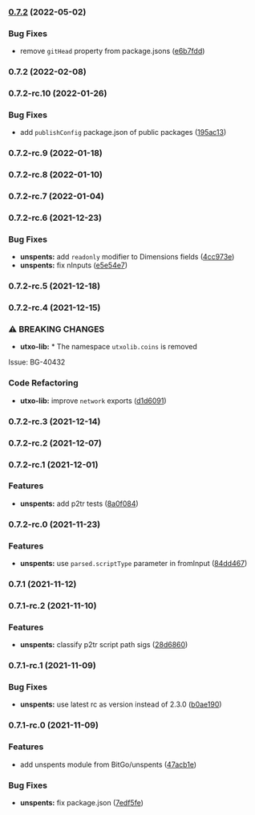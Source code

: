 ### [0.7.2](https://github.com/BitGo/BitGoJS/compare/@bitgo/unspents@0.7.2...@bitgo/unspents@0.7.2) (2022-05-02)


### Bug Fixes

* remove `gitHead` property from package.jsons ([e6b7fdd](https://github.com/BitGo/BitGoJS/commit/e6b7fdd4e4e16c4a07a9a7ad39cc70f08854486e))

### 0.7.2 (2022-02-08)

### 0.7.2-rc.10 (2022-01-26)


### Bug Fixes

* add `publishConfig` package.json of public packages ([195ac13](https://github.com/BitGo/BitGoJS/commit/195ac137d9a8da9c6c6cfe5821738ecc898b6c2c))

### 0.7.2-rc.9 (2022-01-18)

### 0.7.2-rc.8 (2022-01-10)

### 0.7.2-rc.7 (2022-01-04)

### 0.7.2-rc.6 (2021-12-23)


### Bug Fixes

* **unspents:** add `readonly` modifier to Dimensions fields ([4cc973e](https://github.com/BitGo/BitGoJS/commit/4cc973e345b63cdde57c0bef4a53c0a02de6e625))
* **unspents:** fix nInputs ([e5e54e7](https://github.com/BitGo/BitGoJS/commit/e5e54e796995254d479f39e044635169547ad69b))

### 0.7.2-rc.5 (2021-12-18)

### 0.7.2-rc.4 (2021-12-15)


### ⚠ BREAKING CHANGES

* **utxo-lib:** * The namespace `utxolib.coins` is removed

Issue: BG-40432

### Code Refactoring

* **utxo-lib:** improve `network` exports ([d1d6091](https://github.com/BitGo/BitGoJS/commit/d1d6091186800fa8aad0c906101ad266ebebe3ce))

### 0.7.2-rc.3 (2021-12-14)

### 0.7.2-rc.2 (2021-12-07)

### 0.7.2-rc.1 (2021-12-01)


### Features

* **unspents:** add p2tr tests ([8a0f084](https://github.com/BitGo/BitGoJS/commit/8a0f0841eabd07478b6f40129e15e83954743fc9))

### 0.7.2-rc.0 (2021-11-23)


### Features

* **unspents:** use `parsed.scriptType` parameter in fromInput ([84dd467](https://github.com/BitGo/BitGoJS/commit/84dd4670aaadb11fd966d4d3637f02b54d2c5ffc))

### 0.7.1 (2021-11-12)

### 0.7.1-rc.2 (2021-11-10)


### Features

* **unspents:** classify p2tr script path sigs ([28d6860](https://github.com/BitGo/BitGoJS/commit/28d6860e1beedf0dd2ba0bb708530fd9032071fe))

### 0.7.1-rc.1 (2021-11-09)


### Bug Fixes

* **unspents:** use latest rc as version instead of 2.3.0 ([b0ae190](https://github.com/BitGo/BitGoJS/commit/b0ae190b955ab25b7c33236f7f81861008b8f4df))

### 0.7.1-rc.0 (2021-11-09)


### Features

* add unspents module from BitGo/unspents ([47acb1e](https://github.com/BitGo/BitGoJS/commit/47acb1eff7f00cadde40eb480c7c19342ee126e8))


### Bug Fixes

* **unspents:** fix package.json ([7edf5fe](https://github.com/BitGo/BitGoJS/commit/7edf5fe71f9b844947378e154ea5ba48b70806ed))

